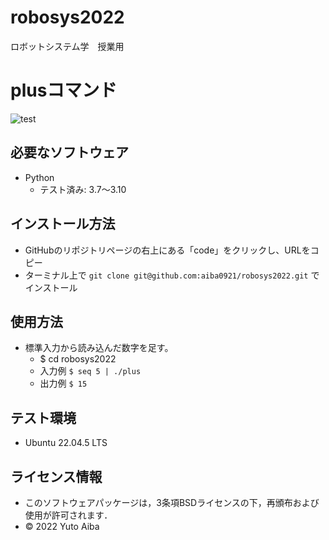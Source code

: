 # robosys2022
ロボットシステム学　授業用
# plusコマンド
![test](https://github.com/aiba0921/robosys2022/actions/workflows/test.yml/badge.svg)

## 必要なソフトウェア
* Python
  * テスト済み: 3.7～3.10

## インストール方法
* GitHubのリポジトリページの右上にある「code」をクリックし、URLをコピー
* ターミナル上で ````git clone git@github.com:aiba0921/robosys2022.git```` でインストール


## 使用方法
* 標準入力から読み込んだ数字を足す。
  * $ cd robosys2022
  * 入力例 ````$ seq 5 | ./plus````
  * 出力例 ````$ 15````

## テスト環境
* Ubuntu 22.04.5 LTS

## ライセンス情報
* このソフトウェアパッケージは，3条項BSDライセンスの下，再頒布および使用が許可されます．
* © 2022 Yuto Aiba

